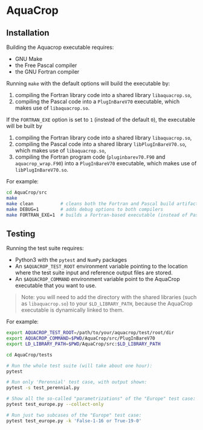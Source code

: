 # AquaCrop


## Installation

Building the Aquacrop executable requires:

* GNU Make
* the Free Pascal compiler
* the GNU Fortran compiler

Running `make` with the default options will build the executable by:
1. compiling the Fortran library code into a shared library `libaquacrop.so`,
2. compiling the Pascal code into a `PlugInBareV70` executable, which makes use
   of `libaquacrop.so`.

If the `FORTRAN_EXE` option is set to `1` (instead of the default `0`),
the executable will be built by
1. compiling the Fortran library code into a shared library `libaquacrop.so`,
2. compiling the Pascal code into a shared library `libPlugInBareV70.so`,
   which makes use of `libaquacrop.so`,
3. compiling the Fortran program code (`pluginbarev70.F90` and
   `aquacrop_wrap.F90`) into a `PlugInBareV70` executable, which makes use of
   `libPlugInBareV70.so`.

For example:
```bash
cd AquaCrop/src
make
make clean          # cleans both the Fortran and Pascal build artifacts
make DEBUG=1        # adds debug options to both compilers
make FORTRAN_EXE=1  # builds a Fortran-based executable (instead of Pascal-based)
```


## Testing

Running the test suite requires:

* Python3 with the `pytest` and `NumPy` packages
* An `$AQUACROP_TEST_ROOT` environment variable pointing to the location
  where the test suite input and reference output files are stored.
* An `$AQUACROP_COMMAND` environment variable point to the AquaCrop
  executable that you want to use.

> Note: you will need to add the directory with the shared libraries (such as
  `libaquacrop.so`) to your `$LD_LIBRARY_PATH`, because the AquaCrop executable
  is dynamically linked to them.


For example:
```bash
export AQUACROP_TEST_ROOT=/path/to/your/aquacrop/test/root/dir
export AQUACROP_COMMAND=$PWD/AquaCrop/src/PlugInBareV70
export LD_LIBRARY_PATH=$PWD/AquaCrop/src:$LD_LIBRARY_PATH

cd AquaCrop/tests

# Run the whole test suite (will take about one hour):
pytest

# Run only 'Perennial' test case, with output shown:
pytest -s test_perennial.py

# Show all the so-called "parametrizations" of the "Europe" test case:
pytest test_europe.py --collect-only

# Run just two subcases of the "Europe" test case:
pytest test_europe.py -k 'False-1-16 or True-19-0'
```
